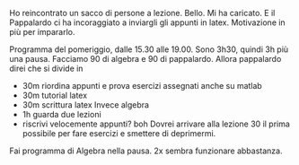 Ho reincontrato un sacco di persone a lezione. Bello. Mi ha caricato.
E il Pappalardo ci ha incoraggiato a inviargli gli appunti in latex. Motivazione in più per impararlo.

Programma del pomeriggio, dalle 15.30 alle 19.00.
Sono 3h30, quindi 3h più una pausa.
Facciamo 90 di algebra e 90 di pappalardo.
Allora pappalardo direi che si divide in
- 30m riordina appunti e prova esercizi assegnati anche su matlab
- 30m tutorial latex
- 30m scrittura latex
Invece algebra
- 1h guarda due lezioni
- riscrivi velocemente appunti? boh
Dovrei arrivare alla lezione 30 il prima possibile per fare esercizi e smettere di deprimermi.

Fai programma di Algebra nella pausa.
2x sembra funzionare abbastanza.